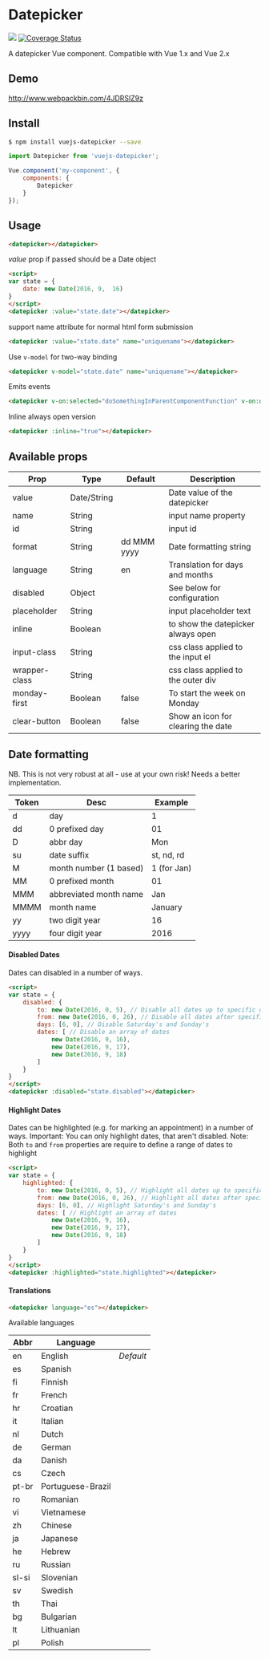 # Datepicker

![](https://travis-ci.org/charliekassel/vuejs-datepicker.svg?branch=master) [![Coverage Status](https://coveralls.io/repos/github/charliekassel/vuejs-datepicker/badge.svg?branch=master)](https://coveralls.io/github/charliekassel/vuejs-datepicker?branch=master)

A datepicker Vue component. Compatible with Vue 1.x and Vue 2.x

## Demo

http://www.webpackbin.com/4JDRSlZ9z

## Install

``` bash
$ npm install vuejs-datepicker --save
```
``` javascript
import Datepicker from 'vuejs-datepicker';

Vue.component('my-component', {
    components: {
        Datepicker
    }
});
```


## Usage

``` html
<datepicker></datepicker>
```

*value* prop if passed should be a Date object

``` html
<script>
var state = {
    date: new Date(2016, 9,  16)
}
</script>
<datepicker :value="state.date"></datepicker>
```
support name attribute for normal html form submission
``` html
<datepicker :value="state.date" name="uniquename"></datepicker>
```
Use `v-model` for two-way binding
``` html
<datepicker v-model="state.date" name="uniquename"></datepicker>
```
Emits events
``` html
<datepicker v-on:selected="doSomethingInParentComponentFunction" v-on:opened="datepickerOpenedFunction">
```
Inline always open version
``` html
<datepicker :inline="true"></datepicker>
```
## Available props

| Prop          | Type         | Default     | Description                         |
|---------------|--------------|-------------|-------------------------------------|
| value         | Date/String  |             | Date value of the datepicker        |
| name          | String       |             | input name property                 |
| id            | String       |             | input id                            |
| format        | String       | dd MMM yyyy | Date formatting string              |
| language      | String       | en          | Translation for days and months     |
| disabled      | Object       |             | See below for configuration         |
| placeholder   | String       |             | input placeholder text              |
| inline        | Boolean      |             | to show the datepicker always open  |
| input-class   | String       |             | css class applied to the input el   |
| wrapper-class | String       |             | css class applied to the outer div  |
| monday-first  | Boolean      | false       | To start the week on Monday         |
| clear-button   | Boolean     | false       | Show an icon for clearing the date |

## Date formatting

NB. This is not very robust at all - use at your own risk! Needs a better implementation.

| Token | Desc                   | Example     |
|-------|------------------------|-------------|
| d     | day                    | 1           |
| dd    | 0 prefixed day         | 01          |
| D     | abbr day               | Mon         |
| su    | date suffix            | st, nd, rd  |
| M     | month number (1 based) | 1 (for Jan) |
| MM    | 0 prefixed month       | 01          |
| MMM   | abbreviated month name | Jan         |
| MMMM  | month name             | January     |
| yy    | two digit year         | 16          |
| yyyy  | four digit year        | 2016        |


#### Disabled Dates
Dates can disabled in a number of ways.

``` html
<script>
var state = {
    disabled: {
        to: new Date(2016, 0, 5), // Disable all dates up to specific date
        from: new Date(2016, 0, 26), // Disable all dates after specific date
        days: [6, 0], // Disable Saturday's and Sunday's
        dates: [ // Disable an array of dates
            new Date(2016, 9, 16),
            new Date(2016, 9, 17),
            new Date(2016, 9, 18)
        ]
    }
}
</script>
<datepicker :disabled="state.disabled"></datepicker>
```

#### Highlight Dates
Dates can be highlighted (e.g. for marking an appointment) in a number of ways. Important: You can only highlight dates, that aren't disabled.
Note: Both `to` and `from` properties are require to define a range of dates to highlight

``` html
<script>
var state = {
    highlighted: {
        to: new Date(2016, 0, 5), // Highlight all dates up to specific date
        from: new Date(2016, 0, 26), // Highlight all dates after specific date
        days: [6, 0], // Highlight Saturday's and Sunday's
        dates: [ // Highlight an array of dates
            new Date(2016, 9, 16),
            new Date(2016, 9, 17),
            new Date(2016, 9, 18)
        ]
    }
}
</script>
<datepicker :highlighted="state.highlighted"></datepicker>
```


#### Translations

``` html
<datepicker language="es"></datepicker>
```
Available languages

| Abbr        | Language         |          |
| ----------- |------------------|----------|
| en          | English          | *Default*|
| es          | Spanish          |          |
| fi          | Finnish          |          |
| fr          | French           |          |
| hr          | Croatian         |          |
| it          | Italian          |          |
| nl          | Dutch            |          |
| de          | German           |          |
| da          | Danish           |          |
| cs          | Czech            |          |
| pt-br       | Portuguese-Brazil|          |
| ro          | Romanian         |          |
| vi          | Vietnamese       |          |
| zh          | Chinese          |          |
| ja          | Japanese         |          |
| he          | Hebrew           |          |
| ru          | Russian          |          |
| sl-si       | Slovenian        |          |
| sv          | Swedish          |          |
| th          | Thai             |          |
| bg          | Bulgarian        |          |
| lt          | Lithuanian       |          |
| pl          | Polish           |          |

